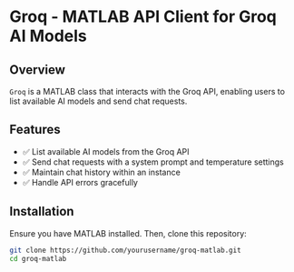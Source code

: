 # Groq - MATLAB API Client for Groq AI Models  

## Overview  
`Groq` is a MATLAB class that interacts with the Groq API, enabling users to list available AI models and send chat requests.  

## Features  
- ✅ List available AI models from the Groq API  
- ✅ Send chat requests with a system prompt and temperature settings  
- ✅ Maintain chat history within an instance  
- ✅ Handle API errors gracefully  

## Installation  
Ensure you have MATLAB installed. Then, clone this repository:  
```sh
git clone https://github.com/yourusername/groq-matlab.git
cd groq-matlab
